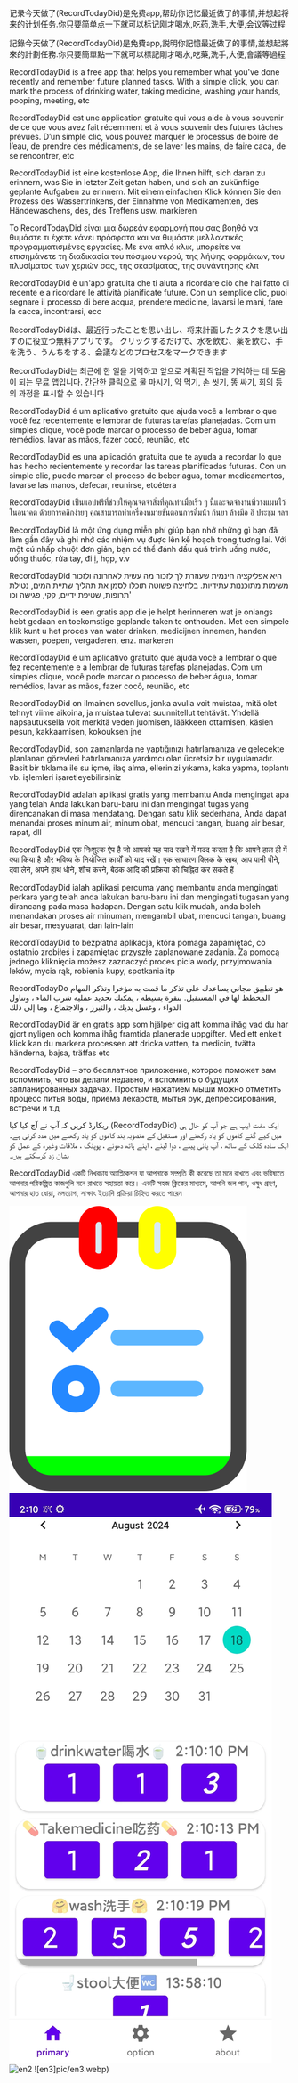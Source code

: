 记录今天做了(RecordTodayDid)是免费app,帮助你记忆最近做了的事情,并想起将来的计划任务.你只要简单点一下就可以标记刚才喝水,吃药,洗手,大便,会议等过程

記錄今天做了(RecordTodayDid)是免費app,説明你記憶最近做了的事情,並想起將來的計劃任務.你只要簡單點一下就可以標記剛才喝水,吃藥,洗手,大便,會議等過程

RecordTodayDid is a free app that helps you remember what you've done recently and remember future planned tasks. With a simple click, you can mark the process of drinking water, taking medicine, washing your hands, pooping, meeting, etc

RecordTodayDid est une application gratuite qui vous aide à vous souvenir de ce que vous avez fait récemment et à vous souvenir des futures tâches prévues. D’un simple clic, vous pouvez marquer le processus de boire de l’eau, de prendre des médicaments, de se laver les mains, de faire caca, de se rencontrer, etc

RecordTodayDid ist eine kostenlose App, die Ihnen hilft, sich daran zu erinnern, was Sie in letzter Zeit getan haben, und sich an zukünftige geplante Aufgaben zu erinnern. Mit einem einfachen Klick können Sie den Prozess des Wassertrinkens, der Einnahme von Medikamenten, des Händewaschens, des, des Treffens usw. markieren

Το RecordTodayDid είναι μια δωρεάν εφαρμογή που σας βοηθά να θυμάστε τι έχετε κάνει πρόσφατα και να θυμάστε μελλοντικές προγραμματισμένες εργασίες. Με ένα απλό κλικ, μπορείτε να επισημάνετε τη διαδικασία του πόσιμου νερού, της λήψης φαρμάκων, του πλυσίματος των χεριών σας, της σκασίματος, της συνάντησης κλπ

RecordTodayDid è un'app gratuita che ti aiuta a ricordare ciò che hai fatto di recente e a ricordare le attività pianificate future. Con un semplice clic, puoi segnare il processo di bere acqua, prendere medicine, lavarsi le mani, fare la cacca, incontrarsi, ecc

RecordTodayDidは、最近行ったことを思い出し、将来計画したタスクを思い出すのに役立つ無料アプリです。 クリックするだけで、水を飲む、薬を飲む、手を洗う、うんちをする、会議などのプロセスをマークできます

RecordTodayDid는 최근에 한 일을 기억하고 앞으로 계획된 작업을 기억하는 데 도움이 되는 무료 앱입니다. 간단한 클릭으로 물 마시기, 약 먹기, 손 씻기, 똥 싸기, 회의 등의 과정을 표시할 수 있습니다

RecordTodayDid é um aplicativo gratuito que ajuda você a lembrar o que você fez recentemente e lembrar de futuras tarefas planejadas. Com um simples clique, você pode marcar o processo de beber água, tomar remédios, lavar as mãos, fazer cocô, reunião, etc

RecordTodayDid es una aplicación gratuita que te ayuda a recordar lo que has hecho recientemente y recordar las tareas planificadas futuras. Con un simple clic, puede marcar el proceso de beber agua, tomar medicamentos, lavarse las manos, defecar, reunirse, etcétera

RecordTodayDid เป็นแอปฟรีที่ช่วยให้คุณจดจําสิ่งที่คุณทําเมื่อเร็ว ๆ นี้และจดจํางานที่วางแผนไว้ในอนาคต ด้วยการคลิกง่ายๆ คุณสามารถทําเครื่องหมายขั้นตอนการดื่มน้ํา กินยา ล้างมือ อึ ประชุม ฯลฯ

RecordTodayDid là một ứng dụng miễn phí giúp bạn nhớ những gì bạn đã làm gần đây và ghi nhớ các nhiệm vụ được lên kế hoạch trong tương lai. Với một cú nhấp chuột đơn giản, bạn có thể đánh dấu quá trình uống nước, uống thuốc, rửa tay, đi ị, họp, v.v

RecordTodayDid היא אפליקציה חינמית שעוזרת לך לזכור מה עשית לאחרונה ולזכור משימות מתוכננות עתידיות. בלחיצה פשוטה תוכלו לסמן את תהליך שתיית המים, נטילת תרופות, שטיפת ידיים, קקי, פגישה וכו'

RecordTodayDid is een gratis app die je helpt herinneren wat je onlangs hebt gedaan en toekomstige geplande taken te onthouden. Met een simpele klik kunt u het proces van water drinken, medicijnen innemen, handen wassen, poepen, vergaderen, enz. markeren

RecordTodayDid é um aplicativo gratuito que ajuda você a lembrar o que fez recentemente e a lembrar de futuras tarefas planejadas. Com um simples clique, você pode marcar o processo de beber água, tomar remédios, lavar as mãos, fazer cocô, reunião, etc

RecordTodayDid on ilmainen sovellus, jonka avulla voit muistaa, mitä olet tehnyt viime aikoina, ja muistaa tulevat suunnitellut tehtävät. Yhdellä napsautuksella voit merkitä veden juomisen, lääkkeen ottamisen, käsien pesun, kakkaamisen, kokouksen jne

RecordTodayDid, son zamanlarda ne yaptığınızı hatırlamanıza ve gelecekte planlanan görevleri hatırlamanıza yardımcı olan ücretsiz bir uygulamadır. Basit bir tıklama ile su içme, ilaç alma, ellerinizi yıkama, kaka yapma, toplantı vb. işlemleri işaretleyebilirsiniz

RecordTodayDid adalah aplikasi gratis yang membantu Anda mengingat apa yang telah Anda lakukan baru-baru ini dan mengingat tugas yang direncanakan di masa mendatang. Dengan satu klik sederhana, Anda dapat menandai proses minum air, minum obat, mencuci tangan, buang air besar, rapat, dll

RecordTodayDid एक निःशुल्क ऐप है जो आपको यह याद रखने में मदद करता है कि आपने हाल ही में क्या किया है और भविष्य के नियोजित कार्यों को याद रखें। एक साधारण क्लिक के साथ, आप पानी पीने, दवा लेने, अपने हाथ धोने, शौच करने, बैठक आदि की प्रक्रिया को चिह्नित कर सकते हैं

RecordTodayDid ialah aplikasi percuma yang membantu anda mengingati perkara yang telah anda lakukan baru-baru ini dan mengingati tugasan yang dirancang pada masa hadapan. Dengan satu klik mudah, anda boleh menandakan proses air minuman, mengambil ubat, mencuci tangan, buang air besar, mesyuarat, dan lain-lain

RecordTodayDid to bezpłatna aplikacja, która pomaga zapamiętać, co ostatnio zrobiłeś i zapamiętać przyszłe zaplanowane zadania. Za pomocą jednego kliknięcia możesz zaznaczyć proces picia wody, przyjmowania leków, mycia rąk, robienia kupy, spotkania itp

RecordTodayDo هو تطبيق مجاني يساعدك على تذكر ما قمت به مؤخرا وتذكر المهام المخطط لها في المستقبل. بنقرة بسيطة ، يمكنك تحديد عملية شرب الماء ، وتناول الدواء ، وغسل يديك ، والتبرز ، والاجتماع ، وما إلى ذلك

RecordTodayDid är en gratis app som hjälper dig att komma ihåg vad du har gjort nyligen och komma ihåg framtida planerade uppgifter. Med ett enkelt klick kan du markera processen att dricka vatten, ta medicin, tvätta händerna, bajsa, träffas etc

RecordTodayDid – это бесплатное приложение, которое поможет вам вспомнить, что вы делали недавно, и вспомнить о будущих запланированных задачах. Простым нажатием мыши можно отметить процесс питья воды, приема лекарств, мытья рук, депрессирования, встречи и т.д

ریکارڈ کریں کہ آپ نے آج کیا کیا (RecordTodayDid) ایک مفت ایپ ہے جو آپ کو حال ہی میں کیے گئے کاموں کو یاد رکھنے اور مستقبل کے منصوبہ بند کاموں کو یاد رکھنے میں مدد کرتی ہے۔ ایک سادہ کلک کے ساتھ ، آپ پانی پینے ، دوا لینے ، اپنے ہاتھ دھونے ، پوپنگ ، ملاقات وغیرہ کے عمل کو نشان زد کرسکتے ہیں۔

RecordTodayDid একটি নিখরচায় অ্যাপ্লিকেশন যা আপনাকে সম্প্রতি কী করেছে তা মনে রাখতে এবং ভবিষ্যতে আপনার পরিকল্পিত কাজগুলি মনে রাখতে সহায়তা করে। একটি সহজ ক্লিকের মাধ্যমে, আপনি জল পান, ওষুধ গ্রহণ, আপনার হাত ধোয়া, মলত্যাগ, সাক্ষাৎ ইত্যাদি প্রক্রিয়া চিহ্নিত করতে পারেন

![icon_large](pic/icon_large.png)
![en1](pic/en1.webp)
![en2](pic/en2.webp)
![en3]pic/en3.webp)

